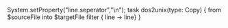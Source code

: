 System.setProperty("line.seperator","\n");
task dos2unix(type: Copy) {
  from $sourceFile
  into $targetFile
  filter { line -> line}
}